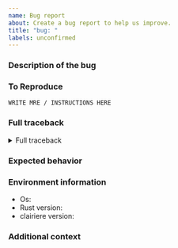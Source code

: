 ```yaml
---
name: Bug report
about: Create a bug report to help us improve.
title: "bug: "
labels: unconfirmed
---
```


### Description of the bug
<!-- Please provide a clear and concise description of what the bug is. -->

### To Reproduce
<!-- Please provide a Minimal Reproducible Example (MRE) if possible.
     Try to boil down the problem to a few lines of code.
     Your code should run by simply copying and pasting it.
-->

```
WRITE MRE / INSTRUCTIONS HERE
```

### Full traceback
<!-- Please provide the full error message / traceback if any, by pasting it in the code block below.
     No screenshots!
     Set environment variable RUST_BACKTRACE to 1 or full
-->

<details><summary>Full traceback</summary>

```bash
PASTE TRACEBACK HERE
```

</details>

### Expected behavior
<!-- Please provide a clear and concise description of what you expected to happen. -->

### Environment information

- Os:
- Rust version:
- clairiere version:

### Additional context
<!-- Add any other relevant context about the problem here,
     like links to other issues or pull requests, screenshots, etc.
-->
